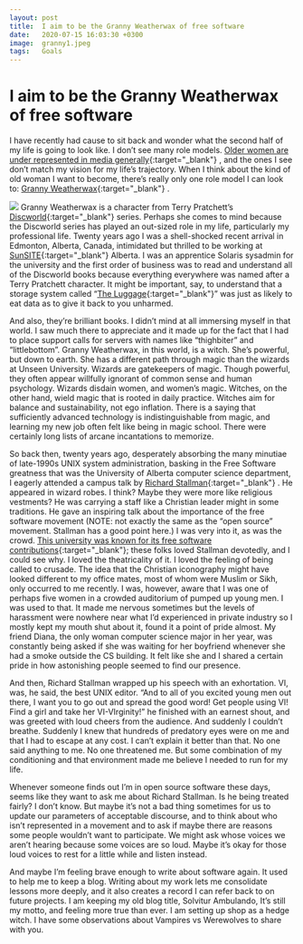 ```yaml
---
layout: post
title:  I aim to be the Granny Weatherwax of free software
date:   2020-07-15 16:03:30 +0300
image:  granny1.jpeg
tags:   Goals
---
```


# I aim to be the Granny Weatherwax of free software

I have recently had cause to sit back and wonder what the second half of my life is going to look like. I don’t see many role models. [Older women are under represented in media generally](https://www.vulture.com/2013/04/leading-men-age-but-their-love-interests-dont.html){:target="_blank"} , and the ones I see don’t match my vision for my life’s trajectory. When I think about the kind of old woman I want to become, there’s really only one role model I can look to: [Granny Weatherwax](https://en.wikipedia.org/wiki/Granny_Weatherwax){:target="_blank"} . 

![]({{site.baseurl}}/img/granny.jpeg)
Granny Weatherwax is a character from Terry Pratchett’s [Discworld](https://en.wikipedia.org/wiki/Discworld){:target="_blank"}  series. Perhaps she comes to mind because the Discworld series has played an out-sized role in my life, particularly my professional life. Twenty years ago I was a shell-shocked recent arrival in Edmonton, Alberta, Canada, intimidated but thrilled to be working at [SunSITE](https://en.wikipedia.org/wiki/Sunsite){:target="_blank"}  Alberta. I was an apprentice Solaris sysadmin for the university and the first order of business was to read and understand all of the Discworld books because everything everywhere was named after a Terry Pratchett character. It might be important, say, to understand that a storage system called “[The Luggage](https://discworld.fandom.com/wiki/The_Luggage){:target="_blank"}” was just as likely to eat data as to give it back to you unharmed. 

And also, they’re brilliant books. I didn’t mind at all immersing myself in that world. I saw much there to appreciate and it made up for the fact that I had to place support calls for servers with names like “thighbiter” and “littlebottom”. Granny Weatherwax, in this world, is a witch. She’s powerful, but down to earth. She has a different path through magic than the wizards at Unseen University. Wizards are gatekeepers of magic. Though powerful, they often appear willfully ignorant of common sense and human psychology. Wizards disdain women, and women’s magic. Witches, on the other hand, wield magic that is rooted in daily practice. Witches aim for balance and sustainability, not ego inflation. There is a saying that sufficiently advanced technology is indistinguishable from magic, and learning my new job often felt like being in magic school. There were certainly long lists of arcane incantations to memorize. 

So back then, twenty years ago, desperately absorbing the many minutiae of late-1990s UNIX system administration, basking in the Free Software greatness that was the University of Alberta computer science department, I eagerly attended a campus talk by [Richard Stallman](https://en.wikipedia.org/wiki/Richard_Stallman){:target="_blank"} . He appeared in wizard robes. I think? Maybe they were more like religious vestments? He was carrying a staff like a Christian leader might in some traditions. He gave an inspiring talk about the importance of the free software movement (NOTE: not exactly the same as the “open source” movement. Stallman has a good point here.) I was very into it, as was the crowd. [This university was known for its free software contributions](https://www.openbsd.org/hackathons.html){:target="_blank"}; these folks loved Stallman devotedly, and I could see why. I loved the theatricality of it. I loved the feeling of being called to crusade. The idea that the Christian iconography might have looked different to my office mates, most of whom were Muslim or Sikh, only occurred to me recently. I was, however, aware that I was one of perhaps five women in a crowded auditorium of pumped up young men.  I was used to that. It made me nervous sometimes but the levels of harassment were nowhere near what I’d experienced in private industry so I mostly kept my mouth shut about it, found it a point of pride almost. My friend Diana, the only woman computer science major in her year, was constantly being asked if she was waiting for her boyfriend whenever she had a smoke outside the CS building. It felt like she and I shared a certain pride in how astonishing people seemed to find our presence.

And then, Richard Stallman wrapped up his speech with an exhortation. VI, was, he said, the best UNIX editor. “And to all of you excited young men out there, I want you to go out and spread the good word! Get people using VI! Find a girl and take her VI-VIrginity!” he finished with an earnest shout, and was greeted with loud cheers from the audience. And suddenly I couldn’t breathe. Suddenly I knew that hundreds of predatory eyes were on me and that I had to escape at any cost. I can’t explain it better than that. No one said anything to me. No one threatened me. But some combination of my conditioning and that environment made me believe I needed to run for my life. 

Whenever someone finds out I’m in open source software these days, seems like they want to ask me about Richard Stallman. Is he being treated fairly? I don’t know. But maybe it’s not a bad thing sometimes for us to update our parameters of acceptable discourse, and to think about who isn’t represented in a movement and to ask if maybe there are reasons some people wouldn’t want to participate. We might ask whose voices we aren’t hearing because some voices are so loud. Maybe it’s okay for those loud voices to rest for a little while and listen instead. 

And maybe I’m feeling brave enough to write about software again. It used to help me to keep a blog. Writing about my work lets me consolidate lessons more deeply, and it also creates a record I can refer back to on future projects. I am keeping my old blog title, Solvitur Ambulando, It’s still my motto, and feeling more true than ever. I am setting up shop as a hedge witch. I have some observations about Vampires vs Werewolves to share with you. 